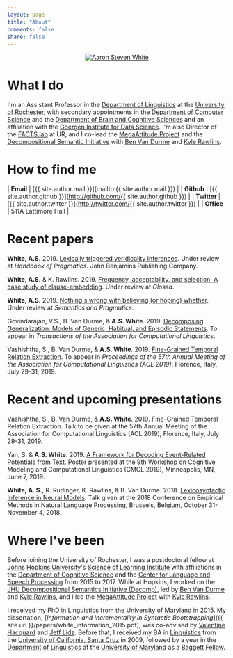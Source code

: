 ```yaml
---
layout: page
title: "About"
comments: false
share: false
---
```


<center>
<a href="http://aaronstevenwhite.io"><img class="people" alt="Aaron Steven White" src="assets/img/aaron-white.jpg" srcset="assets/img/aaron-white.jpg" /></a>
</center>

# What I do

I'm an Assistant Professor in the [Department of Linguistics](http://www.sas.rochester.edu/lin/index.html) at the [University of Rochester](https://www.rochester.edu/), with secondary appointments in the [Department of Computer Science](https://www.cs.rochester.edu/) and the [Department of Brain and Cognitive Sciences](http://www.sas.rochester.edu/bcs/) and an affiliation with the [Goergen Institute for Data Science](http://www.sas.rochester.edu/dsc/). I'm also Director of the [FACTS.lab](http://factslab.io) at UR, and I co-lead the [MegaAttitude Project](http://megaattitude.io) and the [Decompositional Semantic Initiative](http://decomp.io) with [Ben Van Durme](http://www.cs.jhu.edu/~vandurme/) and [Kyle Rawlins](http://sites.krieger.jhu.edu/rawlins/).

# How to find me

| **Email**    | [{{ site.author.mail }}](mailto:{{ site.author.mail }})                           |
| **Github**   | [{{ site.author.github }}](http://github.com/{{ site.author.github }})              |
| **Twitter**  | [{{ site.author.twitter }}](http://twitter.com/{{ site.author.twitter }})           |
| **Office**   | 511A Lattimore Hall                                                                 |

# Recent papers

**White, A.S.** 2019. [Lexically triggered veridicality inferences](https://ling.auf.net/lingbuzz/004664/current.pdf). Under review at *Handbook of Pragmatics*. John Benjamins Publishing Company.

**White, A.S.** & K. Rawlins. 2019. [Frequency, acceptability, and selection: A case study of clause-embedding](https://ling.auf.net/lingbuzz/004596/current.pdf). Under review at *Glossa*.

**White, A.S.** 2019. [Nothing's wrong with believing (or hoping) whether](https://ling.auf.net/lingbuzz/004572/current.pdf). Under review at *Semantics and Pragmatics*.

Govindarajan, V.S., B. Van Durme, & **A.S. White**. 2019. [Decomposing Generalization: Models of Generic, Habitual, and Episodic Statements](https://arxiv.org/pdf/1901.11429.pdf). To appear in *Transactions of the Association for Computational Linguistics*.

Vashishtha, S., B. Van Durme, & **A.S. White**. 2019. [Fine-Grained Temporal Relation Extraction](https://arxiv.org/pdf/1902.01390.pdf). To appear in *Proceedings of the 57th Annual Meeting of the Association for Computational Linguistics (ACL 2019)*, Florence, Italy, July 29-31, 2019.

# Recent and upcoming presentations

Vashishtha, S., B. Van Durme, & **A.S. White**. 2019. Fine-Grained Temporal Relation Extraction. Talk to be given at the 57th Annual Meeting of the Association for Computational Linguistics (ACL 2019), Florence, Italy, July 29-31, 2019.

Yan, S. & **A.S. White**. 2019. [A Framework for Decoding Event-Related Potentials from Text](presentations/posters/yan_cmcl2019_poster.pdf). Poster presented at the 9th Workshop on Cognitive Modeling and Computational Linguistics (CMCL 2019), Minneapolis, MN, June 7, 2019.

**White, A. S.**, R. Rudinger, K. Rawlins, & B. Van Durme. 2018. [Lexicosyntactic Inference in Neural Models](presentations/slides/white_emnlp2018_lexicosyntactic_slides.pptx). Talk given at the 2018 Conference on Empirical Methods in Natural Language Processing, Brussels, Belgium, October 31-November 4, 2018.

# Where I've been

Before joining the University of Rochester, I was a postdoctoral fellow at [Johns Hopkins University](http://jhu.edu)'s [Science of Learning Institute](http://scienceoflearning.jhu.edu/) with affiliations in the [Department of Cognitive Science](http://cogsci.jhu.edu/) and the [Center for Language and Speech Processing](http://www.clsp.jhu.edu/) from 2015 to 2017. While at Hopkins, I worked on the [JHU Decompositional Semantics Initiative (Decomp)](http://decomp.net/), led by [Ben Van Durme](http://www.cs.jhu.edu/~vandurme/) and [Kyle Rawlins](http://sites.krieger.jhu.edu/rawlins/), and I led the [MegaAttitude Project](http://megaattitude.io) with [Kyle Rawlins](http://sites.krieger.jhu.edu/rawlins/).

I received my PhD in [Linguistics](http://ling.umd.edu/) from the [University of Maryland](http://umd.edu/) in 2015. My dissertation, [_Information and Incrementality in Syntactic Bootstrapping_]({{ site.url }}/papers/white_information_2015.pdf), was co-advised by [Valentine Hacquard](http://ling.umd.edu/~hacquard/) and [Jeff Lidz](http://ling.umd.edu/~jlidz/). Before that, I received my BA in [Linguistics](http://linguistics.ucsc.edu/) from the [University of California, Santa Cruz](http://ucsc.edu/) in 2009, followed by a year in the [Department of Linguistics](http://ling.umd.edu/) at the [University of Maryland](http://umd.edu/) as a [Baggett Fellow](http://ling.umd.edu/baggett/).
